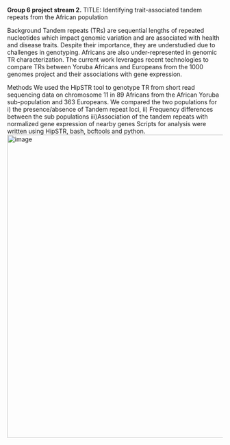 **Group 6 project stream 2.**
TITLE: Identifying trait-associated tandem repeats from the African population

Background
Tandem repeats (TRs) are sequential lengths of repeated nucleotides which impact genomic variation and are associated with health and disease traits. Despite their importance, they are understudied due to challenges in genotyping. Africans are also under-represented in genomic TR characterization. The current work leverages recent technologies to compare TRs between Yoruba Africans and Europeans from the 1000 genomes project and their associations with gene expression.

Methods
We used the HipSTR tool to genotype TR from short read sequencing data on chromosome 11 in 89 Africans from the African Yoruba sub-population and 363 Europeans. We compared the two populations for  
i) the presence/absence of Tandem repeat loci, 
ii) Frequency differences between the sub populations
iii)Association of the tandem repeats with normalized gene expression of nearby genes
Scripts for analysis were written using HipSTR, bash, bcftools and python.
<img width="707" alt="image" src="https://github.com/ItunuIsewon/DS-I_Africa_Repeats_Workshop2024/assets/18458730/61acaa7a-0bfd-4f63-b7dc-655e92b536fc">


